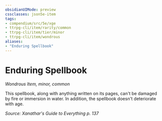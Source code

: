 ```yaml
---
obsidianUIMode: preview
cssclasses: json5e-item
tags:
- compendium/src/5e/xge
- ttrpg-cli/item/rarity/common
- ttrpg-cli/item/tier/minor
- ttrpg-cli/item/wondrous
aliases: 
- "Enduring Spellbook"
---
```

# Enduring Spellbook
*Wondrous Item, minor, common*  


This spellbook, along with anything written on its pages, can't be damaged by fire or immersion in water. In addition, the spellbook doesn't deteriorate with age.

*Source: Xanathar's Guide to Everything p. 137*